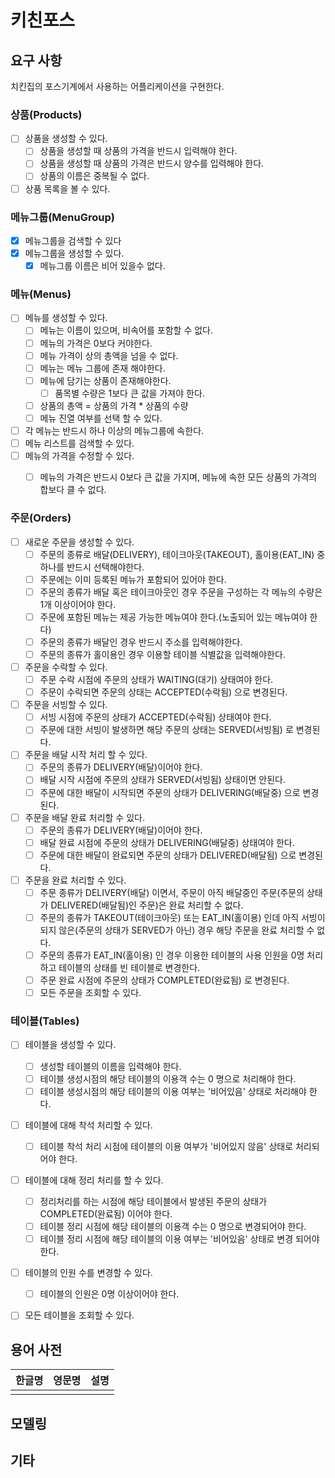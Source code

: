 # 키친포스

## 요구 사항

치킨집의 포스기계에서 사용하는 어플리케이션을 구현한다.

### 상품(Products)

- [ ] 상품을 생성할 수 있다.
  - [ ] 상품을 생성할 때 상품의 가격을 반드시 입력해야 한다.
  - [ ] 상품을 생성할 때 상품의 가격은 반드시 양수를 입력해야 한다.
  - [ ] 상품의 이름은 중복될 수 없다.
- [ ] 상품 목록을 볼 수 있다.

### 메뉴그룹(MenuGroup)

- [x] 메뉴그룹을 검색할 수 있다
- [x] 메뉴그룹을 생성할 수 있다.
  - [x] 메뉴그룹 이름은 비어 있을수 없다. 

### 메뉴(Menus)

- [ ] 메뉴를 생성할 수 있다.
  - [ ] 메뉴는 이름이 있으며, 비속어를 포함할 수 없다.
  - [ ] 메뉴의 가격은 0보다 커야한다.
  - [ ] 메뉴 가격이 상의 총액을 넘을 수 없다.
  - [ ] 메뉴는 메뉴 그룹에 존재 해야한다.
  - [ ] 메뉴에 담기는 상품이 존재해야한다.
    -  [ ] 품목별 수량은 1보다 큰 값을 가져야 한다.
  - [ ] 상품의 총액 = 상품의 가격 * 상품의 수량
  - [ ] 메뉴 진열 여부를 선택 할 수 있다.
- [ ] 각 메뉴는 반드시 하나 이상의 메뉴그룹에 속한다.
- [ ] 메뉴 리스트를 검색할 수 있다.
- [ ] 메뉴의 가격을 수정할 수 있다.
  - [ ] 메뉴의 가격은 반드시 0보다 큰 값을 가지며, 메뉴에 속한 모든 상품의 가격의 합보다 클 수 없다.


### 주문(Orders)

- [ ] 새로운 주문을 생성할 수 있다.
  - [ ] 주문의 종류로 배달(DELIVERY), 테이크아웃(TAKEOUT), 홀이용(EAT_IN) 중 하나를 반드시 선택해야한다.
  - [ ] 주문에는 이미 등록된 메뉴가 포함되어 있어야 한다.
  - [ ] 주문의 종류가 배달 혹은 테이크아웃인 경우 주문을 구성하는 각 메뉴의 수량은 1개 이상이어야 한다.   
  - [ ] 주문에 포함된 메뉴는 제공 가능한 메뉴여야 한다.(노출되어 있는 메뉴여야 한다)
  - [ ] 주문의 종류가 배달인 경우 반드시 주소를 입력해야한다.
  - [ ] 주문의 종류가 홀이용인 경우 이용할 테이블 식별값을 입력해야한다.
- [ ] 주문을 수락할 수 있다.
  - [ ] 주문 수락 시점에 주문의 상태가 WAITING(대기) 상태여야 한다.
  - [ ] 주문이 수락되면 주문의 상태는 ACCEPTED(수락됨) 으로 변경된다.
- [ ] 주문을 서빙할 수 있다.
  - [ ] 서빙 시점에 주문의 상태가 ACCEPTED(수락됨) 상태여야 한다.
  - [ ] 주문에 대한 서빙이 발생하면 해당 주문의 상태는 SERVED(서빙됨) 로 변경된다.
- [ ] 주문을 배달 시작 처리 할 수 있다.
  - [ ] 주문의 종류가 DELIVERY(배달)이어야 한다.
  - [ ] 배달 시작 시점에 주문의 상태가 SERVED(서빙됨) 상태이면 안된다.
  - [ ] 주문에 대한 배달이 시작되면 주문의 상태가 DELIVERING(배달중) 으로 변경된다.
- [ ] 주문을 배달 완료 처리할 수 있다.
  - [ ] 주문의 종류가 DELIVERY(배달)이어야 한다.
  - [ ] 배달 완료 시점에 주문의 상태가 DELIVERING(배달중) 상태여야 한다.
  - [ ] 주문에 대한 배달이 완료되면 주문의 상태가 DELIVERED(배달됨) 으로 변경된다.
- [ ] 주문을 완료 처리할 수 있다.
  - [ ] 주문 종류가 DELIVERY(배달) 이면서, 주문이 아직 배달중인 주문(주문의 상태가 DELIVERED(배달됨)인 주문)은 완료 처리할 수 없다.
  - [ ] 주문의 종류가 TAKEOUT(테이크아웃) 또는 EAT_IN(홀이용) 인데 아직 서빙이 되지 않은(주문의 상태가 SERVED가 아닌) 경우 해당 주문을 완료 처리할 수 없다.
  - [ ] 주문의 종류가 EAT_IN(홀이용) 인 경우 이용한 테이블의 사용 인원을 0명 처리하고 테이블의 상태를 빈 테이블로 변경한다.
  - [ ] 주문 완료 시점에 주문의 상태가 COMPLETED(완료됨) 로 변경된다.
  - [ ] 모든 주문을 조회할 수 있다.

### 테이블(Tables)

- [ ] 테이블을 생성할 수 있다.
  - [ ] 생성할 테이블의 이름을 입력해야 한다.
  - [ ] 테이블 생성시점의 해당 테이블의 이용객 수는 0 명으로 처리해야 한다.
  - [ ] 테이블 생성시점의 해당 테이블의 이용 여부는 '비어있음' 상태로 처리해야 한다.
- [ ] 테이블에 대해 착석 처리할 수 있다.
  - [ ] 테이블 착석 처리 시점에 테이블의 이용 여부가 '비어있지 않음' 상태로 처리되어야 한다.
- [ ] 테이블에 대해 정리 처리를 할 수 있다.
  - [ ] 정리처리를 하는 시점에 해당 테이블에서 발생된 주문의 상태가 COMPLETED(완료됨) 이어야 한다.
  - [ ] 테이블 정리 시점에 해당 테이블의 이용객 수는 0 명으로 변경되어야 한다.
  - [ ] 테이블 정리 시점에 해당 테이블의 이용 여부는 '비어있음' 상태로 변경 되어야 한다.
- [ ] 테이블의 인원 수를 변경할 수 있다.
  - [ ] 테이블의 인원은 0명 이상이어야 한다.
- [ ] 모든 테이블을 조회할 수 있다.


## 용어 사전

| 한글명 | 영문명 | 설명 |
| --- | --- | --- |
|  |  |  |

## 모델링

## 기타

